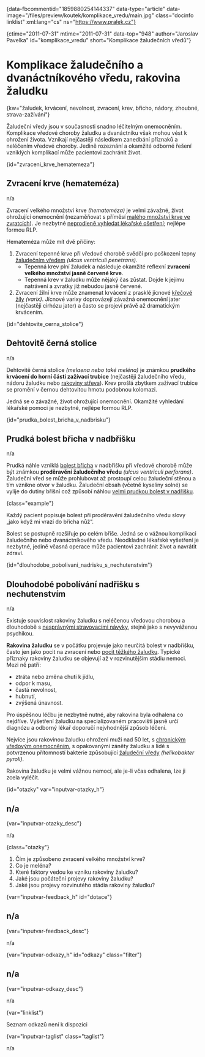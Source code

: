 
{data-fbcommentid="1859880254144337" data-type="article" data-image="/files/preview/koutek/komplikace_vredu/main.jpg" class="docinfo linklist" xml:lang="cs" ns="https://www.pralek.cz"}

{ctime="2011-07-31" mtime="2011-07-31" data-top="948" author="Jaroslav Pavelka" id="komplikace_vredu" short="Komplikace žaludečních vředů"}

# Komplikace žaludečního a dvanáctníkového vředu, rakovina žaludku

{kw="žaludek, krvácení, nevolnost, zvracení, krev, břicho, nádory, zhoubné, strava-zažívání"}

Žaludeční vředy jsou v současnosti snadno léčitelným onemocněním. Komplikace vředové choroby žaludku a dvanáctníku však mohou vést k ohrožení života. Vznikají nejčastěji následkem zanedbání příznaků a neléčením vředové choroby. Jedině rozeznání a okamžité odborné řešení vzniklých komplikací může pacientovi zachránit život. 

{id="zvraceni\_krve\_hematemeza"}

## Zvracení krve (hemateméza) 

n/a 

Zvracení velkého množství krve _(hemateméza)_ je velmi závažné, život ohrožující onemocnění (nezaměňovat s příměsí [malého množství krve ve zvratcích][1]). Je nezbytné [neprodleně vyhledat lékařské ošetření][2]; nejlépe formou RLP. 

Hemateméza může mít dvě příčiny: 

  1. Zvracení tepenné krve při vředové chorobě svědčí pro poškození tepny [žaludečním vředem][3] _(ulcus ventriculi penetrans)_. 
      * Tepenná krev plní žaludek a následuje okamžité reflexní **zvracení velkého množství jasně červené krve**. 
      * Tepenná krev v žaludku může nějaký čas zůstat. Dojde k jejímu natrávení a zvratky již nebudou jasně červené. 
  2. Zvracení žilní krve může znamenat krvácení z prasklé jícnové [křečové žíly][4] _(varix)_. Jícnové varixy doprovázejí závažná onemocnění jater (nejčastěji cirhózu jater) a často se projeví právě až dramatickým krvácením. 

{id="dehtovite\_cerna\_stolice"}

## Dehtovitě černá stolice 

n/a 

Dehtovitě černá stolice _(melaena nebo také meléna)_ je známkou **prudkého krvácení do horní části zažívací trubice** (nejčastěji žaludečního vředu, nádoru žaludku nebo [rakoviny střeva][5]). Krev prošlá zbytkem zažívací trubice se promění v černou dehtovitou hmotu podobnou kolomazi. 

Jedná se o závažné, život ohrožující onemocnění. Okamžité vyhledání lékařské pomoci je nezbytné, nejlépe formou RLP. 

{id="prudka\_bolest\_bricha\_v\_nadbrisku"}

## Prudká bolest břicha v nadbřišku 

n/a 

Prudká náhle vzniklá [bolest břicha][6] v nadbřišku při vředové chorobě může být známkou **proděravění žaludečního vředu** _(ulcus ventriculi perforans)_. Žaludeční vřed se může prohlubovat až prostoupí celou žaludeční stěnou a tím vznikne otvor v žaludku. Žaludeční obsah (včetně kyseliny solné) se vylije do dutiny břišní což způsobí náhlou [velmi prudkou bolest v nadřišku][7]. 

{class="example"}

Každý pacient popisuje bolest při proděravění žaludečního vředu slovy „jako když mi vrazí do břicha nůž“. 

Bolest se postupně rozšiřuje po celém břiše. Jedná se o vážnou komplikaci žaludečního nebo dvanáctníkového vředu. Neodkladné lékařské vyšetření je nezbytné, jedině včasná operace může pacientovi zachránit život a navrátit zdraví. 

{id="dlouhodobe\_pobolivani\_nadrisku\_s\_nechutenstvim"}

## Dlouhodobé pobolívání nadřišku s nechutenstvím 

n/a 

Existuje souvislost rakoviny žaludku s neléčenou vředovou chorobou a dlouhodobě s [nesprávnými stravovacími návyky][8], stejně jako s nevyváženou psychikou. 

**Rakovina žaludku** se v počátku projevuje jako neurčitá bolest v nadbřišku, často jen jako pocit na zvracení nebo [pocit těžkého žaludku][1]. Typické příznaky rakoviny žaludku se objevují až v rozvinutějším stádiu nemoci. Mezi ně patří: 

  * ztráta nebo změna chuti k jídlu, 
  * odpor k masu, 
  * častá nevolnost, 
  * hubnutí, 
  * zvýšená únavnost. 

Pro úspěšnou léčbu je nezbytně nutné, aby rakovina byla odhalena co nejdříve. Vyšetření žaludku na specializovaném pracovišti jasně určí diagnózu a odborný lékař doporučí nejvhodnější způsob léčení. 

Nejvíce jsou rakovinou žaludku ohroženi muži nad 50 let, s [chronickým vředovým onemocněním][3], s opakovanými záněty žaludku a lidé s potvrzenou přítomností bakterie způsobující [žaludeční vředy][3] _(helikobakter pyroli)_. 

Rakovina žaludku je velmi vážnou nemocí, ale je-li včas odhalena, lze ji zcela vyléčit. 

{id="otazky" var="inputvar-otazky_h"}

## n/a 

{var="inputvar-otazky_desc"}

n/a 

{class="otazky"}

  1. Čím je způsobeno zvracení velkého množství krve? 
  2. Co je meléna? 
  3. Které faktory vedou ke vzniku rakoviny žaludku? 
  4. Jaké jsou počáteční projevy rakoviny žaludku? 
  5. Jaké jsou projevy rozvinutého stádia rakoviny žaludku? 

{var="inputvar-feedback_h" id="dotace"}

## n/a 

{var="inputvar-feedback_desc"}

n/a 

{var="inputvar-odkazy_h" id="odkazy" class="filter"}

## n/a 

{var="inputvar-odkazy_desc"}

n/a 

{var="linklist"}

Seznam odkazů není k dispozici 

{var="inputvar-taglist" class="taglist"}

n/a

 [1]: tlak_zaludku
 [2]: nalehavost_vysetreni
 [3]: zaludecni_vredy
 [4]: varixy
 [5]: rakovina_streva
 [6]: slepak
 [7]: pankreatitida
 [8]: zdrave_traveni

